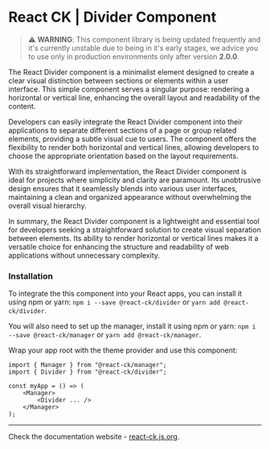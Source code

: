# React CK | Divider Component

> :warning: **WARNING**: This component library is being updated frequently and it's currently unstable due to being in it's early stages, we advice you to use only in production environments only after version **2.0.0**.

The React Divider component is a minimalist element designed to create a clear visual distinction between sections or elements within a user interface. This simple component serves a singular purpose: rendering a horizontal or vertical line, enhancing the overall layout and readability of the content.

Developers can easily integrate the React Divider component into their applications to separate different sections of a page or group related elements, providing a subtle visual cue to users. The component offers the flexibility to render both horizontal and vertical lines, allowing developers to choose the appropriate orientation based on the layout requirements.

With its straightforward implementation, the React Divider component is ideal for projects where simplicity and clarity are paramount. Its unobtrusive design ensures that it seamlessly blends into various user interfaces, maintaining a clean and organized appearance without overwhelming the overall visual hierarchy.

In summary, the React Divider component is a lightweight and essential tool for developers seeking a straightforward solution to create visual separation between elements. Its ability to render horizontal or vertical lines makes it a versatile choice for enhancing the structure and readability of web applications without unnecessary complexity.

### Installation 

To integrate the this component into your React apps, you can install it using npm or yarn: `npm i --save @react-ck/divider` or `yarn add @react-ck/divider`.

You will also need to set up the manager, install it using npm or yarn: `npm i --save @react-ck/manager` or `yarn add @react-ck/manager`.

Wrap your app root with the theme provider and use this component:

```tsx
import { Manager } from "@react-ck/manager";
import { Divider } from "@react-ck/divider";

const myApp = () => (
    <Manager>
        <Divider ... />
    </Manager>
);
```

<!-- storybook-ignore -->

---

Check the documentation website - [react-ck.js.org](https://react-ck.js.org).